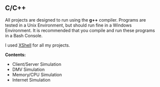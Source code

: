 C/C++
-----

All projects are designed to run using the **g++** compiler. Programs are tested in a Unix Environment, but should run fine in a Windows Environment. It is recommended that you compile and run these programs in a Bash Console.

I used <a href="http://www.netsarang.com/products/xsh_overview.html">XShell</a> for all my projects.

**Contents:**
 - Client/Server Simulation
 - DMV Simulation
 - Memory/CPU Simulation
 - Internet Simulation
